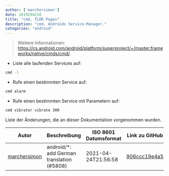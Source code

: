 ```yaml
---
author: ['marchersimon']
date: 1619294218
title: "cmd, TLDR Pages"
description: "cmd, Androids Service-Manager."
categories: "android"
---
```

> Weitere Informationen: <https://cs.android.com/android/platform/superproject/+/master:frameworks/native/cmds/cmd/>.

- Liste alle laufenden Services auf:

```bash
cmd -l
```

- Rufe einen bestimmten Service auf:

```bash
cmd alarm
```

- Rufe einen bestimmten Service mit Parametern auf:

```bash
cmd vibrator vibrate 300
```
Liste der Änderungen, die an dieser Dokumentation vorgenommen wurden.


Autor | Beschreibung | ISO 8601 Datumsformat | Link zu GitHub
------|-----|-----|-----
[marchersimon](mailto:50295997+marchersimon@users.noreply.github.com) | android/*: add German translation (#5808) | 2021-04-24T21:56:58 | [906ccc19e4a5](https://github.com/tldr-pages/tldr/commit/906ccc19e4a52da93874a6797b29412359e658b4)

